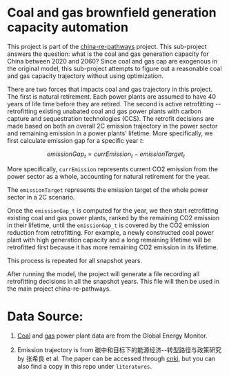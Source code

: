 # Coal and gas brownfield generation capacity automation

This project is part of the 
[china-re-pathways](https://github.com/east-winds/china-re-pathways) project.
This sub-project answers the question: what is the coal and gas generation 
capacity for China between 2020 and 2060? Since coal and gas cap are exogenous 
in the original model, this sub-project attempts to figure out a reasonable 
coal and gas capacity trajectory without using optimization. 

There are two forces that impacts coal and gas trajectory in this project. 
The first is 
natural retirement. Each power plants are assumed to have 40 years of life time 
before they are retired. The second is active retrofitting -- retrofitting 
existing unabated coal and gas power plants with carbon capture and sequestration 
technologies (CCS). The retrofit decisions are made based on both an overall 
2C emission trajectory in the power sector
and remaining emission in a power plants' lifetime. More specifically, we first
calculate emission gap for a specific year $t$:

$$emissionGap_t = currEmission_t - emissionTarget_t$$

More specifically, `currEmission` represents current CO2 emission from the 
power sector as a whole, accounting for natural retirement for the year. 

The `emissionTarget` represents the emission target of the 
whole power sector in a 2C scenario. 

Once the `emissionGap_t` is computed for the year, we then start retrofitting 
existing coal and gas power plants, ranked by the remaining CO2 emission 
in their lifetime, until the `emissionGap_t` is covered by the CO2 emission 
reduction from retrofitting. For example, a newly constructed coal power plant 
with high generation capacity and a long remaining lifetime will be retrofitted 
first because it has more remaining CO2 emission in its lifetime. 

This process is repeated for all snapshot years.

After running the model, the project will generate a file recording all 
retrofitting decisions in all the snapshot years. This file will then 
be used in the main project china-re-pathways. 

# Data Source:
1. [Coal](https://globalenergymonitor.org/projects/global-coal-plant-tracker/) 
and [gas](https://globalenergymonitor.org/projects/global-gas-plant-tracker/) 
power plant data are from the Global Energy Monitor. 

2. Emission trajectory is from 碳中和目标下的能源经济--转型路径与政策研究 by 张希良
et al. The paper can be accessed through [cnki](https://oversea.cnki.net/KCMS/detail/detail.aspx?dbcode=CJFD&dbname=CJFDAUTO&filename=GLSJ202201003&uniplatform=OVERSEAS_EN&v=_fG3sk79BwBKwfDbeV6jJscnzbv1b24KvaGLYg19AiMJUMzyAPLJ1DdQK5N9GIMx), but you 
can also find a copy in this repo under `literatures`. 



